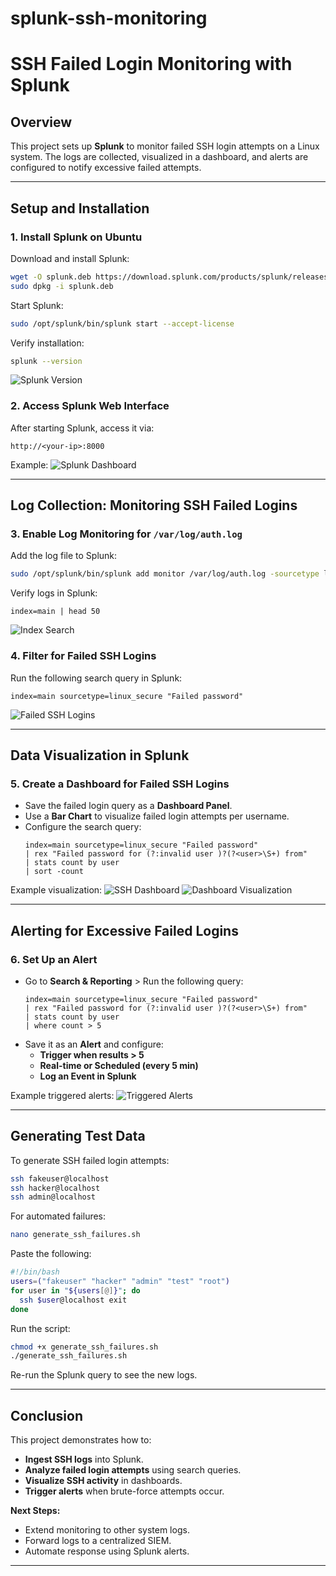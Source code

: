 # splunk-ssh-monitoring

# SSH Failed Login Monitoring with Splunk

## Overview
This project sets up **Splunk** to monitor failed SSH login attempts on a Linux system. The logs are collected, visualized in a dashboard, and alerts are configured to notify excessive failed attempts.

---

## **Setup and Installation**
### 1. **Install Splunk on Ubuntu**
Download and install Splunk:
```bash
wget -O splunk.deb https://download.splunk.com/products/splunk/releases/9.4.0/linux/splunk-9.4.0-6b4ebe426ca6-linux-amd64.deb
sudo dpkg -i splunk.deb
```
Start Splunk:
```bash
sudo /opt/splunk/bin/splunk start --accept-license
```
Verify installation:
```bash
splunk --version
```
![Splunk Version](2%20-%20splunk%20version.png)

### 2. **Access Splunk Web Interface**
After starting Splunk, access it via:
```
http://<your-ip>:8000
```
Example:
![Splunk Dashboard](3%20-%20splunk%20dashboard.png)

---

## **Log Collection: Monitoring SSH Failed Logins**
### 3. **Enable Log Monitoring for `/var/log/auth.log`**
Add the log file to Splunk:
```bash
sudo /opt/splunk/bin/splunk add monitor /var/log/auth.log -sourcetype linux_secure -index main
```
Verify logs in Splunk:
```spl
index=main | head 50
```
![Index Search](4%20-%20splunk%20index%20search.png)

### 4. **Filter for Failed SSH Logins**
Run the following search query in Splunk:
```spl
index=main sourcetype=linux_secure "Failed password"
```
![Failed SSH Logins](5%20-%20Failed%20passwords.png)

---

## **Data Visualization in Splunk**
### 5. **Create a Dashboard for Failed SSH Logins**
- Save the failed login query as a **Dashboard Panel**.
- Use a **Bar Chart** to visualize failed login attempts per username.
- Configure the search query:
  ```spl
  index=main sourcetype=linux_secure "Failed password"
  | rex "Failed password for (?:invalid user )?(?<user>\S+) from"
  | stats count by user
  | sort -count
  ```

Example visualization:
![SSH Dashboard](6%20-%20Dashboard%20-%20SSH.png)
![Dashboard Visualization](7%20-%20Dashboard%20-%20Visualization.png)

---

## **Alerting for Excessive Failed Logins**
### 6. **Set Up an Alert**
- Go to **Search & Reporting** > Run the following query:
  ```spl
  index=main sourcetype=linux_secure "Failed password"
  | rex "Failed password for (?:invalid user )?(?<user>\S+) from"
  | stats count by user
  | where count > 5
  ```
- Save it as an **Alert** and configure:
  - **Trigger when results > 5**
  - **Real-time or Scheduled (every 5 min)**
  - **Log an Event in Splunk**
  
Example triggered alerts:
![Triggered Alerts](8%20-%20SSH%20Alert.png)

---

## **Generating Test Data**
To generate SSH failed login attempts:
```bash
ssh fakeuser@localhost
ssh hacker@localhost
ssh admin@localhost
```
For automated failures:
```bash
nano generate_ssh_failures.sh
```
Paste the following:
```bash
#!/bin/bash
users=("fakeuser" "hacker" "admin" "test" "root")
for user in "${users[@]}"; do
  ssh $user@localhost exit
done
```
Run the script:
```bash
chmod +x generate_ssh_failures.sh
./generate_ssh_failures.sh
```
Re-run the Splunk query to see the new logs.

---

## **Conclusion**
This project demonstrates how to:
- **Ingest SSH logs** into Splunk.
- **Analyze failed login attempts** using search queries.
- **Visualize SSH activity** in dashboards.
- **Trigger alerts** when brute-force attempts occur.

**Next Steps:**
- Extend monitoring to other system logs.
- Forward logs to a centralized SIEM.
- Automate response using Splunk alerts.

---

